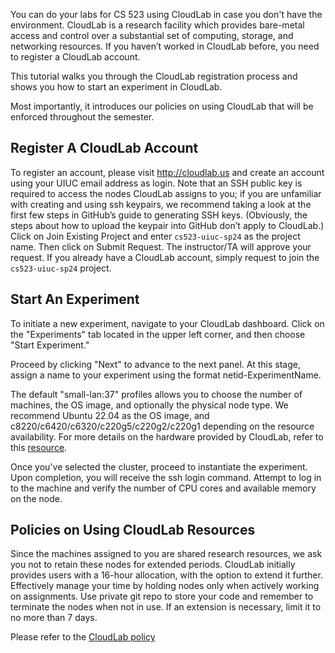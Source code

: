 You can do your labs for CS 523 using CloudLab in case you don't have the environment.
CloudLab is a research facility which provides bare-metal access and control over a substantial set of computing, storage, and networking resources.
If you haven’t worked in CloudLab before, you need to register a CloudLab account.

This tutorial walks you through the CloudLab registration process and shows you how to start an experiment in CloudLab.

Most importantly, it introduces our policies on using CloudLab that will be enforced throughout the semester.

## Register A CloudLab Account
To register an account, please visit http://cloudlab.us and create an account using your UIUC email address as login.
Note that an SSH public key is required to access the nodes CloudLab assigns to you; if you are unfamiliar with creating and using ssh keypairs, we recommend taking a look at the first few steps in GitHub’s guide to generating SSH keys. (Obviously, the steps about how to upload the keypair into GitHub don’t apply to CloudLab.) 
Click on Join Existing Project and enter `cs523-uiuc-sp24` as the project name.
Then click on Submit Request.
The instructor/TA will approve your request.
If you already have a CloudLab account, simply request to join the `cs523-uiuc-sp24` project.

## Start An Experiment
To initiate a new experiment, navigate to your CloudLab dashboard.
Click on the "Experiments" tab located in the upper left corner, and then choose "Start Experiment."

Proceed by clicking "Next" to advance to the next panel.
At this stage, assign a name to your experiment using the format netid-ExperimentName.

The default "small-lan:37" profiles allows you to choose the number of machines, the OS image, and optionally the physical node type.
We recommend Ubuntu 22.04 as the OS image, and c8220/c6420/c6320/c220g5/c220g2/c220g1 depending on the resource availability.
For more details on the hardware provided by CloudLab, refer to this [resource](https://www.cloudlab.us/resinfo.php).

Once you've selected the cluster, proceed to instantiate the experiment.
Upon completion, you will receive the ssh login command.
Attempt to log in to the machine and verify the number of CPU cores and available memory on the node.

## Policies on Using CloudLab Resources
Since the machines assigned to you are shared research resources,
we ask you not to retain these nodes for extended periods.
CloudLab initially provides users with a 16-hour allocation, with the option to extend it further.
Effectively manage your time by holding nodes only when actively working on assignments.
Use private git repo to store your code and remember to terminate the nodes when not in use.
If an extension is necessary, limit it to no more than 7 days.

Please refer to the [CloudLab policy](https://www.cloudlab.us/aup.php)
